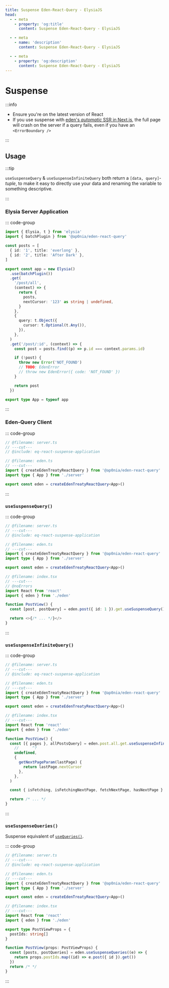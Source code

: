 ```yaml
---
title: Suspense Eden-React-Query - ElysiaJS
head:
  - - meta
    - property: 'og:title'
      content: Suspense Eden-React-Query - ElysiaJS

  - - meta
    - name: 'description'
      content: Suspense Eden-React-Query - ElysiaJS

  - - meta
    - property: 'og:description'
      content: Suspense Eden-React-Query - ElysiaJS
---
```


# Suspense

:::info

- Ensure you're on the latest version of React
- If you use suspense with [eden's _automatic_ SSR in Next.js](../nextjs/ssr),
  the full page will crash on the server if a query fails, even if you have an `<ErrorBoundary />`

:::

## Usage

:::tip

`useSuspenseQuery` & `useSuspenseInfiniteQuery` both return a `[data, query]`-_tuple_,
to make it easy to directly use your data and renaming the variable to something descriptive.

:::

### Elysia Server Application

::: code-group

```typescript twoslash include eq-react-suspense-application [server.ts]
import { Elysia, t } from 'elysia'
import { batchPlugin } from '@ap0nia/eden-react-query'

const posts = [
  { id: '1', title: 'everlong' },
  { id: '2', title: 'After Dark' },
]

export const app = new Elysia()
  .use(batchPlugin())
  .get(
    '/post/all',
    (context) => {
      return {
        posts,
        nextCursor: '123' as string | undefined,
      }
    },
    {
      query: t.Object({
        cursor: t.Optional(t.Any()),
      }),
    },
  )
  .get('/post/:id', (context) => {
    const post = posts.find((p) => p.id === context.params.id)

    if (!post) {
      throw new Error('NOT_FOUND')
      // TODO: EdenError
      // throw new EdenError({ code: 'NOT_FOUND' })
    }

    return post
  })

export type App = typeof app
```

:::

### Eden-Query Client

::: code-group

```typescript twoslash [eden.ts]
// @filename: server.ts
// ---cut---
// @include: eq-react-suspense-application

// @filename: eden.ts
// ---cut---
import { createEdenTreatyReactQuery } from '@ap0nia/eden-react-query'
import type { App } from './server'

export const eden = createEdenTreatyReactQuery<App>()
```

:::

### `useSuspenseQuery()`

::: code-group

```typescript twoslash [index.tsx]
// @filename: server.ts
// ---cut---
// @include: eq-react-suspense-application

// @filename: eden.ts
// ---cut---
import { createEdenTreatyReactQuery } from '@ap0nia/eden-react-query'
import type { App } from './server'

export const eden = createEdenTreatyReactQuery<App>()

// @filename: index.tsx
// ---cut---
// @noErrors
import React from 'react'
import { eden } from './eden'

function PostView() {
  const [post, postQuery] = eden.post({ id: 1 }).get.useSuspenseQuery()

  return <>{/* ... */}</>
}
```

:::

### `useSuspenseInfiniteQuery()`

::: code-group

```typescript twoslash [index.ts]
// @filename: server.ts
// ---cut---
// @include: eq-react-suspense-application

// @filename: eden.ts
// ---cut---
import { createEdenTreatyReactQuery } from '@ap0nia/eden-react-query'
import type { App } from './server'

export const eden = createEdenTreatyReactQuery<App>()

// @filename: index.tsx
// ---cut---
import React from 'react'
import { eden } from './eden'

function PostView() {
  const [{ pages }, allPostsQuery] = eden.post.all.get.useSuspenseInfiniteQuery(
    //      ^?
    undefined,
    {
      getNextPageParam(lastPage) {
        return lastPage.nextCursor
      },
    },
  )

  const { isFetching, isFetchingNextPage, fetchNextPage, hasNextPage } = allPostsQuery

  return /* ... */
}
```

:::

### `useSuspenseQueries()`

Suspense equivalent of [`useQueries()`](./useQueries.md).

::: code-group

```typescript twoslash [index.tsx]
// @filename: server.ts
// ---cut---
// @include: eq-react-suspense-application

// @filename: eden.ts
// ---cut---
import { createEdenTreatyReactQuery } from '@ap0nia/eden-react-query'
import type { App } from './server'

export const eden = createEdenTreatyReactQuery<App>()

// @filename: index.tsx
// ---cut---
import React from 'react'
import { eden } from './eden'

export type PostViewProps = {
  postIds: string[]
}

function PostView(props: PostViewProps) {
  const [posts, postQueries] = eden.useSuspenseQueries((e) => {
    return props.postIds.map((id) => e.post({ id }).get())
  })
  return /* */
}
```

:::

